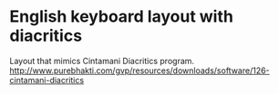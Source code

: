 # English keyboard layout with diacritics

Layout that mimics Cintamani Diacritics program.
http://www.purebhakti.com/gvp/resources/downloads/software/126-cintamani-diacritics
